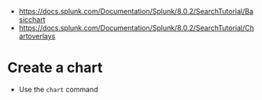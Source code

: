 - https://docs.splunk.com/Documentation/Splunk/8.0.2/SearchTutorial/Basicchart
- https://docs.splunk.com/Documentation/Splunk/8.0.2/SearchTutorial/Chartoverlays
# Create a chart
- Use the `chart` command
# 